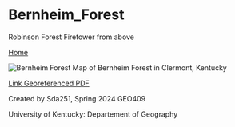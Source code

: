 # Bernheim_Forest
Robinson Forest Firetower from above

[Home](https://github.com/sdavis2992/FireTower)

![Bernheim Forest](Fire_Tower.jpg)
Map of Bernheim Forest in Clermont, Kentucky

[Link Georeferenced PDF](https://youtu.be/l3R61UgKt5I)

Created by Sda251, Spring 2024
GEO409

University of Kentucky: Departement of Geography
